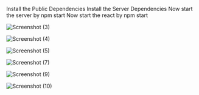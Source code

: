  Install the Public Dependencies
 Install the Server Dependencies
 Now start the server by npm start
 Now start the react by npm start
 
![Screenshot (3)](https://user-images.githubusercontent.com/55201135/172930655-59cb18eb-4445-4b28-a6b8-843209014af5.png)


![Screenshot (4)](https://user-images.githubusercontent.com/55201135/172930727-37a73ce6-2b63-4d75-a202-69aec4df5e0f.png)



![Screenshot (5)](https://user-images.githubusercontent.com/55201135/172930805-014b9685-ff5c-4f6f-9680-68bbbcf83886.png)



![Screenshot (7)](https://user-images.githubusercontent.com/55201135/172930913-a9af2117-ea75-47c7-8c08-211f969bf7e1.png)


![Screenshot (9)](https://user-images.githubusercontent.com/55201135/172931011-de48ebca-58dc-4352-a4c9-d09ff26c5053.png)


![Screenshot (10)](https://user-images.githubusercontent.com/55201135/172931061-a6dc1447-5f33-4096-9be6-e876f749cf53.png)


